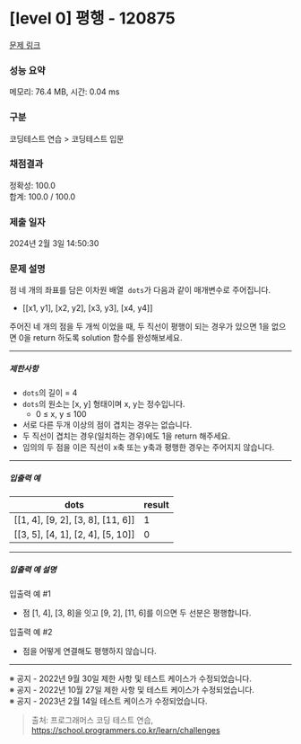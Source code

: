 # [level 0] 평행 - 120875 

[문제 링크](https://school.programmers.co.kr/learn/courses/30/lessons/120875) 

### 성능 요약

메모리: 76.4 MB, 시간: 0.04 ms

### 구분

코딩테스트 연습 > 코딩테스트 입문

### 채점결과

정확성: 100.0<br/>합계: 100.0 / 100.0

### 제출 일자

2024년 2월 3일 14:50:30

### 문제 설명

<p>점 네 개의 좌표를 담은 이차원 배열 &nbsp;<code>dots</code>가 다음과 같이 매개변수로 주어집니다.</p>

<ul>
<li>[[x1, y1], [x2, y2], [x3, y3], [x4, y4]]</li>
</ul>

<p>주어진 네 개의 점을 두 개씩 이었을 때, 두 직선이 평행이 되는 경우가 있으면 1을 없으면 0을 return 하도록 solution 함수를 완성해보세요.</p>

<hr>

<h5>제한사항</h5>

<ul>
<li><code>dots</code>의 길이 = 4</li>
<li><code>dots</code>의 원소는 [x, y] 형태이며 x, y는 정수입니다.

<ul>
<li>0 ≤&nbsp;x, y ≤ 100</li>
</ul></li>
<li>서로 다른 두개 이상의 점이 겹치는 경우는 없습니다.</li>
<li>두 직선이 겹치는 경우(일치하는 경우)에도 1을 return 해주세요.</li>
<li>임의의 두 점을 이은 직선이 x축 또는 y축과 평행한 경우는 주어지지 않습니다.</li>
</ul>

<hr>

<h5>입출력 예</h5>
<table class="table">
        <thead><tr>
<th>dots</th>
<th>result</th>
</tr>
</thead>
        <tbody><tr>
<td>[[1, 4], [9, 2], [3, 8], [11, 6]]</td>
<td>1</td>
</tr>
<tr>
<td>[[3, 5], [4, 1], [2, 4], [5, 10]]</td>
<td>0</td>
</tr>
</tbody>
      </table>
<hr>

<h5>입출력 예 설명</h5>

<p>입출력 예 #1</p>

<ul>
<li>점 [1, 4], [3, 8]을 잇고 [9, 2], [11, 6]를 이으면 두 선분은 평행합니다.</li>
</ul>

<p>입출력 예 #2</p>

<ul>
<li>점을 어떻게 연결해도 평행하지 않습니다.</li>
</ul>

<hr>

<p>※ 공지 - 2022년 9월 30일 제한 사항 및 테스트 케이스가 수정되었습니다.<br>
※ 공지 - 2022년 10월 27일 제한 사항 및 테스트 케이스가 수정되었습니다.<br>
※ 공지 - 2023년 2월 14일 테스트 케이스가 수정되었습니다.</p>


> 출처: 프로그래머스 코딩 테스트 연습, https://school.programmers.co.kr/learn/challenges